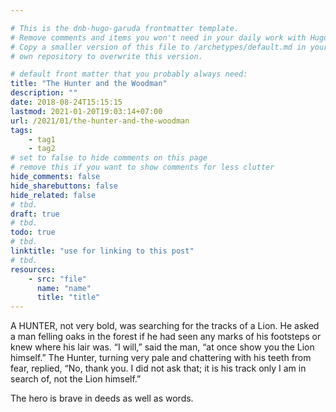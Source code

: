 ```yaml
---

# This is the dnb-hugo-garuda frontmatter template. 
# Remove comments and items you won't need in your daily work with Hugo.
# Copy a smaller version of this file to /archetypes/default.md in your
# own repository to overwrite this version.

# default front matter that you probably always need:
title: "The Hunter and the Woodman"
description: ""
date: 2018-08-24T15:15:15
lastmod: 2021-01-20T19:03:14+07:00
url: /2021/01/the-hunter-and-the-woodman
tags:
    - tag1
    - tag2
# set to false to hide comments on this page
# remove this if you want to show comments for less clutter
hide_comments: false
hide_sharebuttons: false
hide_related: false
# tbd.
draft: true
# tbd.
todo: true
# tbd.
linktitle: "use for linking to this post"
# tbd.
resources:
    - src: "file"
      name: "name"
      title: "title"
---
```

A HUNTER, not very bold, was searching for the tracks of a Lion. He asked a man felling oaks in the forest if he had seen any marks of his footsteps or knew where his lair was. “I will,” said the man, “at once show you the Lion himself.” The Hunter, turning very pale and chattering with his teeth from fear, replied, “No, thank you. I did not ask that; it is his track only I am in search of, not the Lion himself.”

The hero is brave in deeds as well as words.


